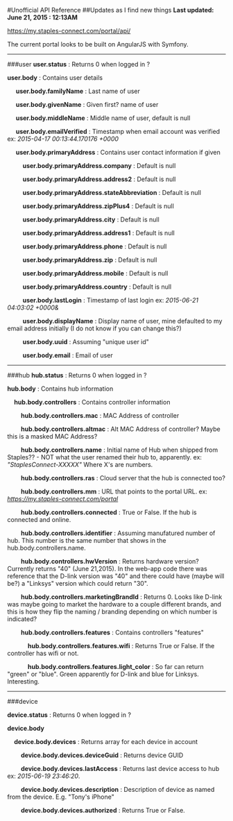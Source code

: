 #Unofficial API Reference
##Updates as I find new things
**Last updated: June 21, 2015 : 12:13AM**

https://my.staples-connect.com/portal/api/

The current portal looks to be built on AngularJS with Symfony.

***

###user
**user.status** : Returns 0 when logged in ?

**user.body** : Contains user details

&nbsp;&nbsp;&nbsp;&nbsp; **user.body.familyName** : Last name of user

&nbsp;&nbsp;&nbsp;&nbsp; **user.body.givenName** : Given first? name of user

&nbsp;&nbsp;&nbsp;&nbsp; **user.body.middleName** : Middle name of user, default is null

&nbsp;&nbsp;&nbsp;&nbsp; **user.body.emailVerified** : Timestamp when email account was verified ex: *2015-04-17 00:13:44.170176 +0000*

&nbsp;&nbsp;&nbsp;&nbsp; **user.body.primaryAddress** : Contains user contact information if given

&nbsp;&nbsp;&nbsp;&nbsp;&nbsp;&nbsp;&nbsp;&nbsp; **user.body.primaryAddress.company** : Default is null

&nbsp;&nbsp;&nbsp;&nbsp;&nbsp;&nbsp;&nbsp;&nbsp; **user.body.primaryAddress.address2** : Default is null

&nbsp;&nbsp;&nbsp;&nbsp;&nbsp;&nbsp;&nbsp;&nbsp; **user.body.primaryAddress.stateAbbreviation** : Default is null

&nbsp;&nbsp;&nbsp;&nbsp;&nbsp;&nbsp;&nbsp;&nbsp; **user.body.primaryAddress.zipPlus4** : Default is null

&nbsp;&nbsp;&nbsp;&nbsp;&nbsp;&nbsp;&nbsp;&nbsp; **user.body.primaryAddress.city** : Default is null

&nbsp;&nbsp;&nbsp;&nbsp;&nbsp;&nbsp;&nbsp;&nbsp; **user.body.primaryAddress.address1** : Default is null

&nbsp;&nbsp;&nbsp;&nbsp;&nbsp;&nbsp;&nbsp;&nbsp; **user.body.primaryAddress.phone** : Default is null

&nbsp;&nbsp;&nbsp;&nbsp;&nbsp;&nbsp;&nbsp;&nbsp; **user.body.primaryAddress.zip** : Default is null

&nbsp;&nbsp;&nbsp;&nbsp;&nbsp;&nbsp;&nbsp;&nbsp; **user.body.primaryAddress.mobile** : Default is null

&nbsp;&nbsp;&nbsp;&nbsp;&nbsp;&nbsp;&nbsp;&nbsp; **user.body.primaryAddress.country** : Default is null

&nbsp;&nbsp;&nbsp;&nbsp;&nbsp;&nbsp;&nbsp;&nbsp; **user.body.lastLogin** : Timestamp of last login ex: *2015-06-21 04:03:02 +0000&*

&nbsp;&nbsp;&nbsp;&nbsp;&nbsp;&nbsp;&nbsp;&nbsp; **user.body.displayName** : Display name of user, mine defaulted to my email address initially (I do not know if you can change this?)

&nbsp;&nbsp;&nbsp;&nbsp;&nbsp;&nbsp;&nbsp;&nbsp; **user.body.uuid** : Assuming "unique user id"

&nbsp;&nbsp;&nbsp;&nbsp;&nbsp;&nbsp;&nbsp;&nbsp; **user.body.email** : Email of user

***
###hub
**hub.status** : Returns 0 when logged in ?

**hub.body** : Contains hub information

&nbsp;&nbsp;&nbsp;&nbsp;**hub.body.controllers** : Contains controller information

&nbsp;&nbsp;&nbsp;&nbsp;&nbsp;&nbsp;&nbsp;&nbsp;**hub.body.controllers.mac** : MAC Address of controller

&nbsp;&nbsp;&nbsp;&nbsp;&nbsp;&nbsp;&nbsp;&nbsp;**hub.body.controllers.altmac** : Alt MAC Address of controller? Maybe this is a masked MAC Address?

&nbsp;&nbsp;&nbsp;&nbsp;&nbsp;&nbsp;&nbsp;&nbsp;**hub.body.controllers.name** : Initial name of Hub when shipped from Staples?? - NOT what the user renamed their hub to, apparently. ex: *"StaplesConnect-XXXXX"* Where X's are numbers.

&nbsp;&nbsp;&nbsp;&nbsp;&nbsp;&nbsp;&nbsp;&nbsp;**hub.body.controllers.ras** : Cloud server that the hub is connected too?

&nbsp;&nbsp;&nbsp;&nbsp;&nbsp;&nbsp;&nbsp;&nbsp;**hub.body.controllers.mm** : URL that points to the portal URL. ex: *https://my.staples-connect.com/portal*

&nbsp;&nbsp;&nbsp;&nbsp;&nbsp;&nbsp;&nbsp;&nbsp;**hub.body.controllers.connected** : True or False. If the hub is connected and online.

&nbsp;&nbsp;&nbsp;&nbsp;&nbsp;&nbsp;&nbsp;&nbsp;**hub.body.controllers.identifier** : Assuming manufatured number of hub. This number is the same number that shows in the hub.body.controllers.name.

&nbsp;&nbsp;&nbsp;&nbsp;&nbsp;&nbsp;&nbsp;&nbsp;**hub.body.controllers.hwVersion** : Returns hardware version? Currently returns "40" (June 21,2015). In the web-app code there was reference that the D-link version was "40" and there could have (maybe will be?) a "Linksys" version which could return "30".

&nbsp;&nbsp;&nbsp;&nbsp;&nbsp;&nbsp;&nbsp;&nbsp;**hub.body.controllers.marketingBrandId** : Returns 0. Looks like D-link was maybe going to market the hardware to a couple different brands, and this is how they flip the naming / branding depending on which number is indicated?

&nbsp;&nbsp;&nbsp;&nbsp;&nbsp;&nbsp;&nbsp;&nbsp;**hub.body.controllers.features** : Contains controllers "features"

&nbsp;&nbsp;&nbsp;&nbsp;&nbsp;&nbsp;&nbsp;&nbsp;&nbsp;&nbsp;&nbsp;&nbsp;**hub.body.controllers.features.wifi** : Returns True or False. If the controller has wifi or not.

&nbsp;&nbsp;&nbsp;&nbsp;&nbsp;&nbsp;&nbsp;&nbsp;&nbsp;&nbsp;&nbsp;&nbsp;**hub.body.controllers.features.light_color** : So far can return "green" or "blue". Green apparently for D-link and blue for Linksys. Interesting.

***
###device

**device.status** : Returns 0 when logged in ?

**device.body**

&nbsp;&nbsp;&nbsp;&nbsp;**device.body.devices** : Returns array for each device in account

&nbsp;&nbsp;&nbsp;&nbsp;&nbsp;&nbsp;&nbsp;&nbsp;**device.body.devices.deviceGuid** : Returns device GUID

&nbsp;&nbsp;&nbsp;&nbsp;&nbsp;&nbsp;&nbsp;&nbsp;**device.body.devices.lastAccess** : Returns last device access to hub ex: *2015-06-19 23:46:20*.

&nbsp;&nbsp;&nbsp;&nbsp;&nbsp;&nbsp;&nbsp;&nbsp;**device.body.devices.description** : Description of device as named from the device. E.g. "Tony's iPhone"

&nbsp;&nbsp;&nbsp;&nbsp;&nbsp;&nbsp;&nbsp;&nbsp;**device.body.devices.authorized** : Returns True or False.



